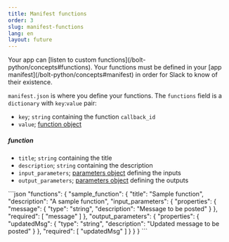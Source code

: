 ```yaml
---
title: Manifest functions
order: 3
slug: manifest-functions
lang: en
layout: future
---
```


<div class="section-content">
Your app can [listen to custom functions](/bolt-python/concepts#functions). Your functions must be defined in your [app manifest](/bolt-python/concepts#manifest) in order for Slack to know of their existence.

`manifest.json` is where you define your functions. The `functions` field is a `dictionary` with `key`:`value` pair:

- `key`; `string` containing the function `callback_id`
- `value`; [function object](#function)
  
##### function

- `title`; `string` containing the title
- `description`; `string` containing the description
- `input_parameters`; [parameters object](#parameters) defining the inputs
- `output_parameters`; [parameters object](#parameters) defining the outputs

</div>

<div>
```json
  "functions": {
    "sample_function": {
      "title": "Sample function",
      "description": "A sample function",
      "input_parameters": {
        "properties": {
          "message": {
            "type": "string",
            "description": "Message to be posted"
          }
        },
        "required": [
          "message"
        ]
      },
      "output_parameters": {
        "properties": {
          "updatedMsg": {
            "type": "string",
            "description": "Updated message to be posted"
          }
        },
        "required": [
          "updatedMsg"
        ]
      }
    }
  }
```
</div>
